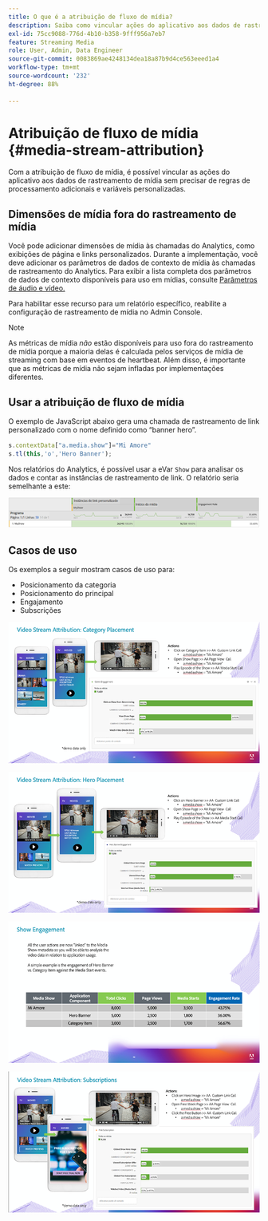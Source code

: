 ```yaml
---
title: O que é a atribuição de fluxo de mídia?
description: Saiba como vincular ações do aplicativo aos dados de rastreamento de mídia sem precisar de regras de processamento adicionais e variáveis personalizadas.
exl-id: 75cc9088-776d-4b10-b358-9fff956a7eb7
feature: Streaming Media
role: User, Admin, Data Engineer
source-git-commit: 0083869ae4248134dea18a87b9d4ce563eeed1a4
workflow-type: tm+mt
source-wordcount: '232'
ht-degree: 88%

---
```


# Atribuição de fluxo de mídia {#media-stream-attribution}

Com a atribuição de fluxo de mídia, é possível vincular as ações do aplicativo aos dados de rastreamento de mídia sem precisar de regras de processamento adicionais e variáveis personalizadas.

## Dimensões de mídia fora do rastreamento de mídia

Você pode adicionar dimensões de mídia às chamadas do Analytics, como exibições de página e links personalizados. Durante a implementação, você deve adicionar os parâmetros de dados de contexto de mídia às chamadas de rastreamento do Analytics. Para exibir a lista completa dos parâmetros de dados de contexto disponíveis para uso em mídias, consulte [Parâmetros de áudio e vídeo.](/help/implementation/variables/audio-video-parameters.md)

Para habilitar esse recurso para um relatório específico, reabilite a configuração de rastreamento de mídia no Admin Console.

>[!NOTE]
>
>As métricas de mídia _não_ estão disponíveis para uso fora do rastreamento de mídia porque a maioria delas é calculada pelos serviços de mídia de streaming com base em eventos de heartbeat. Além disso, é importante que as métricas de mídia não sejam infladas por implementações diferentes.

## Usar a atribuição de fluxo de mídia

O exemplo de JavaScript abaixo gera uma chamada de rastreamento de link personalizado com o nome definido como “banner hero”.

```javascript
s.contextData["a.media.show"]="Mi Amore"
s.tl(this,'o','Hero Banner');
```

Nos relatórios do Analytics, é possível usar a eVar `Show` para analisar os dados e contar as instâncias de rastreamento de link. O relatório seria semelhante a este:

![](/assets/myShow-rpt-1.png)

## Casos de uso

Os exemplos a seguir mostram casos de uso para:

* Posicionamento da categoria
* Posicionamento do principal
* Engajamento
* Subscrições

![](/assets/vid-stream-attr-category.png)

![](/assets/vid-stream-attr-hero.png)

![](/assets/show-engagement.png)

![](/assets/vid-stream-attr-subs.png)
